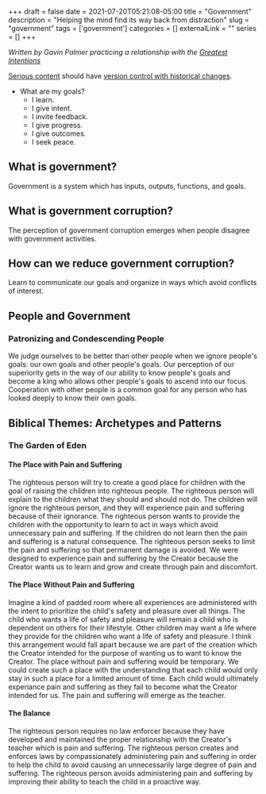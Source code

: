 +++ 
draft = false
date = 2021-07-20T05:21:08-05:00
title = "Government"
description = "Helping the mind find its way back from distraction"
slug = "government" 
tags = ['government']
categories = []
externalLink = ""
series = []
+++

*Written by Gavin Palmer practicing a relationship with the [Greatest Intentions](/posts/helping-the-greatest-intentions)*

[Serious content](/posts/content-creation) should have [version control with historical changes](https://github.com/heroLFG/hugo-herolfg-site/commits/dev/content/posts/government.md).

- What are my goals?
  - I learn.
  - I give intent.
  - I invite feedback.
  - I give progress.
  - I give outcomes.
  - I seek peace.

## What is government?

Government is a system which has inputs, outputs, functions, and goals.

## What is government corruption?

The perception of government corruption emerges when people disagree with government activities.

## How can we reduce government corruption?

Learn to communicate our goals and organize in ways which avoid conflicts of interest.

## People and Government

### Patronizing and Condescending People

We judge ourselves to be better than other people when we ignore people's goals: our own goals and other people's goals.  Our perception of our superiority gets in the way of our ability to know people's goals and become a king who allows other people's goals to ascend into our focus.  Cooperation with other people is a common goal for any person who has looked deeply to know their own goals.

## Biblical Themes: Archetypes and Patterns

### The Garden of Eden

#### The Place with Pain and Suffering

The righteous person will try to create a good place for children with the goal of raising the children into righteous people.  The righteous person will explain to the children what they should and should not do.  The children will ignore the righteous person, and they will experience pain and suffering because of their ignorance.  The righteous person wants to provide the children with the opportunity to learn to act in ways which avoid unnecessary pain and suffering.  If the children do not learn then the pain and suffering is a natural consequence.  The righteous person seeks to limit the pain and suffering so that permanent damage is avoided.  We were designed to experience pain and suffering by the Creator because the Creator wants us to learn and grow and create through pain and discomfort.

#### The Place Without Pain and Suffering

Imagine a kind of padded room where all experiences are administered with the intent to prioritize the child's safety and pleasure over all things.  The child who wants a life of safety and pleasure will remain a child who is dependent on others for their lifestyle.  Other children may want a life where they provide for the children who want a life of safety and pleasure.  I think this arrangement would fall apart because we are part of the creation which the Creator intended for the purpose of wanting us to want to know the Creator.  The place without pain and suffering would be temporary.  We could create such a place with the understanding that each child would only stay in such a place for a limited amount of time.  Each child would ultimately experiance pain and suffering as they fail to become what the Creator intended for us.  The pain and suffering will emerge as the teacher.

#### The Balance

The righteous person requires no law enforcer because they have developed and maintained the proper relationship with the Creator's teacher which is pain and suffering.  The righteous person creates and enforces laws by compassionately administering pain and suffering in order to help the child to avoid causing an unnecessarily large degree of pain and suffering.  The righteous person avoids administering pain and suffering by improving their ability to teach the child in a proactive way.
